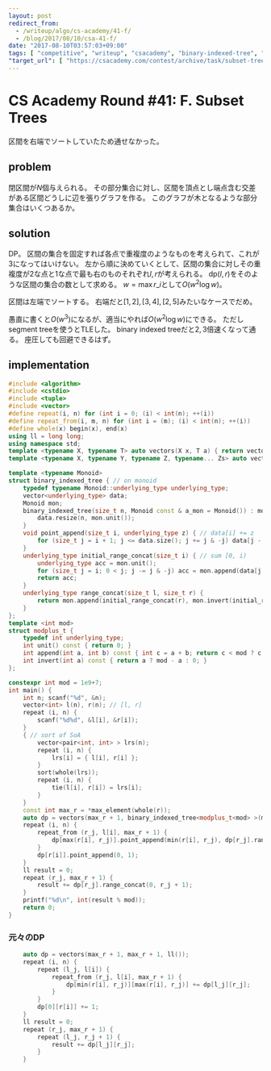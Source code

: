 ```yaml
---
layout: post
redirect_from:
  - /writeup/algo/cs-academy/41-f/
  - /blog/2017/08/10/csa-41-f/
date: "2017-08-10T03:57:03+09:00"
tags: [ "competitive", "writeup", "csacademy", "binary-indexed-tree", "dp", "interval" ]
"target_url": [ "https://csacademy.com/contest/archive/task/subset-trees" ]
---
```


# CS Academy Round #41: F. Subset Trees

区間を右端でソートしていたため通せなかった。

## problem

閉区間が$N$個与えられる。
その部分集合に対し、区間を頂点とし端点含む交差がある区間どうしに辺を張りグラフを作る。
このグラフが木となるような部分集合はいくつあるか。

## solution

DP。
区間の集合を固定すれば各点で重複度のようなものを考えられて、これが$3$になってはいけない。
左から順に決めていくとして、区間の集合に対しその重複度が$2$な点と$1$な点で最も右のものそれぞれ$l, r$が考えられる。
$\mathrm{dp}(l, r)$をそのような区間の集合の数として求める。
$w = \max r\_i$として$O(w^2 \log w)$。

区間は左端でソートする。
右端だと$[1, 2], [3, 4], [2, 5]$みたいなケースでだめ。

愚直に書くと$O(w^3)$になるが、適当にやれば$O(w^2 \log w)$にできる。
ただしsegment treeを使うとTLEした。
binary indexed treeだと$2, 3$倍速くなって通る。
座圧しても回避できるはず。

## implementation

``` c++
#include <algorithm>
#include <cstdio>
#include <tuple>
#include <vector>
#define repeat(i, n) for (int i = 0; (i) < int(n); ++(i))
#define repeat_from(i, m, n) for (int i = (m); (i) < int(n); ++(i))
#define whole(x) begin(x), end(x)
using ll = long long;
using namespace std;
template <typename X, typename T> auto vectors(X x, T a) { return vector<T>(x, a); }
template <typename X, typename Y, typename Z, typename... Zs> auto vectors(X x, Y y, Z z, Zs... zs) { auto cont = vectors(y, z, zs...); return vector<decltype(cont)>(x, cont); }

template <typename Monoid>
struct binary_indexed_tree { // on monoid
    typedef typename Monoid::underlying_type underlying_type;
    vector<underlying_type> data;
    Monoid mon;
    binary_indexed_tree(size_t n, Monoid const & a_mon = Monoid()) : mon(a_mon) {
        data.resize(n, mon.unit());
    }
    void point_append(size_t i, underlying_type z) { // data[i] += z
        for (size_t j = i + 1; j <= data.size(); j += j & -j) data[j - 1] = mon.append(data[j - 1], z);
    }
    underlying_type initial_range_concat(size_t i) { // sum [0, i)
        underlying_type acc = mon.unit();
        for (size_t j = i; 0 < j; j -= j & -j) acc = mon.append(data[j - 1], acc);
        return acc;
    }
    underlying_type range_concat(size_t l, size_t r) {
        return mon.append(initial_range_concat(r), mon.invert(initial_range_concat(l)));
    }
};
template <int mod>
struct modplus_t {
    typedef int underlying_type;
    int unit() const { return 0; }
    int append(int a, int b) const { int c = a + b; return c < mod ? c : c - mod; }
    int invert(int a) const { return a ? mod - a : 0; }
};

constexpr int mod = 1e9+7;
int main() {
    int n; scanf("%d", &n);
    vector<int> l(n), r(n); // [l, r]
    repeat (i, n) {
        scanf("%d%d", &l[i], &r[i]);
    }
    { // sort of SoA
        vector<pair<int, int> > lrs(n);
        repeat (i, n) {
            lrs[i] = { l[i], r[i] };
        }
        sort(whole(lrs));
        repeat (i, n) {
            tie(l[i], r[i]) = lrs[i];
        }
    }
    const int max_r = *max_element(whole(r));
    auto dp = vectors(max_r + 1, binary_indexed_tree<modplus_t<mod> >(max_r + 1));
    repeat (i, n) {
        repeat_from (r_j, l[i], max_r + 1) {
            dp[max(r[i], r_j)].point_append(min(r[i], r_j), dp[r_j].range_concat(0, l[i]));
        }
        dp[r[i]].point_append(0, 1);
    }
    ll result = 0;
    repeat (r_j, max_r + 1) {
        result += dp[r_j].range_concat(0, r_j + 1);
    }
    printf("%d\n", int(result % mod));
    return 0;
}
```

### 元々のDP

``` c++
    auto dp = vectors(max_r + 1, max_r + 1, ll());
    repeat (i, n) {
        repeat (l_j, l[i]) {
            repeat_from (r_j, l[i], max_r + 1) {
                dp[min(r[i], r_j)][max(r[i], r_j)] += dp[l_j][r_j];
            }
        }
        dp[0][r[i]] += 1;
    }
    ll result = 0;
    repeat (r_j, max_r + 1) {
        repeat (l_j, r_j + 1) {
            result += dp[l_j][r_j];
        }
    }
```
